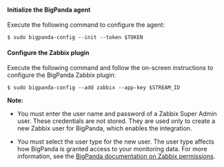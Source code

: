 #### Initialize the BigPanda agent
Execute the following command to configure the agent:

    $ sudo bigpanda-config --init --token $TOKEN

<!-- section-separator -->

#### Configure the Zabbix plugin
Execute the following command and follow the on-screen instructions to configure the BigPanda Zabbix plugin: 

    $ sudo bigpanda-config --add zabbix --app-key $STREAM_ID

**Note:**

* You must enter the user name and password of a Zabbix Super Admin user. These credentials are not stored. They are used only to create a new Zabbix user for BigPanda, which enables the integration.

* You must select the user type for the new user. The user type affects how BigPanda is granted access to your monitoring data.
For more information, see the [BigPanda documentation on Zabbix permissions](http://www.bigpanda.io/docs/display/BD/Configuring+Zabbix+Permissions).

